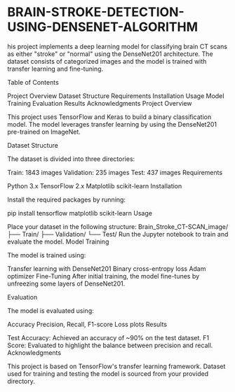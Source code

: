 # BRAIN-STROKE-DETECTION-USING-DENSENET-ALGORITHM
his project implements a deep learning model for classifying brain CT scans as either "stroke" or "normal" using the DenseNet201 architecture. The dataset consists of categorized images and the model is trained with transfer learning and fine-tuning.

Table of Contents

Project Overview
Dataset Structure
Requirements
Installation
Usage
Model Training
Evaluation
Results
Acknowledgments
Project Overview

This project uses TensorFlow and Keras to build a binary classification model. The model leverages transfer learning by using the DenseNet201 pre-trained on ImageNet.

Dataset Structure

The dataset is divided into three directories:

Train: 1843 images
Validation: 235 images
Test: 437 images
Requirements

Python 3.x
TensorFlow 2.x
Matplotlib
scikit-learn
Installation

Install the required packages by running:

pip install tensorflow matplotlib scikit-learn
Usage

Place your dataset in the following structure:
Brain_Stroke_CT-SCAN_image/
├── Train/
├── Validation/
└── Test/
Run the Jupyter notebook to train and evaluate the model.
Model Training

The model is trained using:

Transfer learning with DenseNet201
Binary cross-entropy loss
Adam optimizer
Fine-Tuning
After initial training, the model fine-tunes by unfreezing some layers of DenseNet201.

Evaluation

The model is evaluated using:

Accuracy
Precision, Recall, F1-score
Loss plots
Results

Test Accuracy: Achieved an accuracy of ~90% on the test dataset.
F1 Score: Evaluated to highlight the balance between precision and recall.
Acknowledgments

This project is based on TensorFlow's transfer learning framework.
Dataset used for training and testing the model is sourced from your provided directory.

